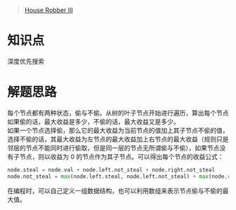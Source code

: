 > [House Robber III](https://leetcode.com/problems/house-robber-iii/description/)

# 知识点
深度优先搜索

# 解题思路
每个节点都有两种状态，偷与不偷。从树的叶子节点开始进行遍历，算出每个节点如果偷的话，最大收益是多少，不偷的话，最大收益又是多少。  
如果一个节点选择偷，那么它的最大收益为当前节点的值加上其子节点不偷的值，选择不偷的话，其最大收益为左节点的最大收益加上右节点的最大收益（规则只是邻层的节点不能同时进行偷取，但是同一层的节点无所谓偷与不偷），如果节点没有子节点，则以收益为 0 的节点作为其子节点。可以得出每个节点的收益公式：
```python
node.steal = node.val + node.left.not_steal + node.right.not_steal
node.not_steal = max(node.left.steal, node.left.not_steal) + max(node.right.steal, node.right.not_steal)
```
在编程时，可以自己定义一组数据结构，也可以利用数组来表示节点偷与不偷的最大值。